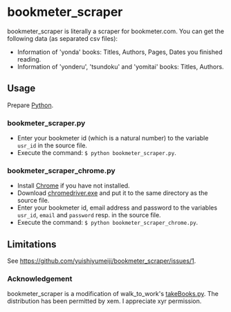 # bookmeter_scraper
bookmeter_scraper is literally a scraper for bookmeter.com. You can get the following data (as separated csv files):
+ Information of 'yonda' books: Titles, Authors, Pages, Dates you finished reading.
+ Information of 'yonderu', 'tsundoku' and 'yomitai' books: Titles, Authors.
## Usage
Prepare [Python](https://www.python.org/).
### bookmeter_scraper.py
+ Enter your bookmeter id (which is a natural number) to the variable `usr_id` in the source file.
+ Execute the command: `$ python bookmeter_scraper.py`.
### bookmeter_scraper_chrome.py
+ Install [Chrome](https://www.google.com/intl/ja/chrome/) if you have not installed.
+ Download [chromedriver.exe](http://chromedriver.chromium.org/downloads) and put it to the same directory as the source file.
+ Enter your bookmeter id, email address and password to the variables `usr_id`, `email` and `password` resp. in the source file.
+ Execute the command: `$ python bookmeter_scraper_chrome.py`.
## Limitations
See https://github.com/yuishiyumeiji/bookmeter_scraper/issues/1.

### Acknowledgement
bookmeter_scraper is a modification of walk_to_work's [takeBooks.py](https://qiita.com/walk_to_work/items/6b0f3c6de25921a11d7b). The distribution has been permitted by xem. I appreciate xyr permission.
